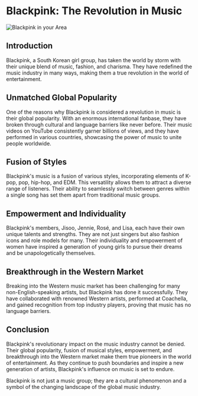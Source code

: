 # Blackpink: The Revolution in Music
![Blackpink in your Area](https://s1.bloganchoi.com/wp-content/uploads/2018/08/blackpink.jpg)
## Introduction

Blackpink, a South Korean girl group, has taken the world by storm with their unique blend of music, fashion, and charisma. They have redefined the music industry in many ways, making them a true revolution in the world of entertainment.

## Unmatched Global Popularity

One of the reasons why Blackpink is considered a revolution in music is their global popularity. With an enormous international fanbase, they have broken through cultural and language barriers like never before. Their music videos on YouTube consistently garner billions of views, and they have performed in various countries, showcasing the power of music to unite people worldwide.

## Fusion of Styles

Blackpink's music is a fusion of various styles, incorporating elements of K-pop, pop, hip-hop, and EDM. This versatility allows them to attract a diverse range of listeners. Their ability to seamlessly switch between genres within a single song has set them apart from traditional music groups.

## Empowerment and Individuality

Blackpink's members, Jisoo, Jennie, Rosé, and Lisa, each have their own unique talents and strengths. They are not just singers but also fashion icons and role models for many. Their individuality and empowerment of women have inspired a generation of young girls to pursue their dreams and be unapologetically themselves.

## Breakthrough in the Western Market

Breaking into the Western music market has been challenging for many non-English-speaking artists, but Blackpink has done it successfully. They have collaborated with renowned Western artists, performed at Coachella, and gained recognition from top industry players, proving that music has no language barriers.

## Conclusion

Blackpink's revolutionary impact on the music industry cannot be denied. Their global popularity, fusion of musical styles, empowerment, and breakthrough into the Western market make them true pioneers in the world of entertainment. As they continue to push boundaries and inspire a new generation of artists, Blackpink's influence on music is set to endure.

Blackpink is not just a music group; they are a cultural phenomenon and a symbol of the changing landscape of the global music industry.
